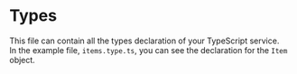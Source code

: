 # Types

This file can contain all the types declaration of your TypeScript service.  
In the example file, `items.type.ts`, you can see the declaration for the `Item` object.

